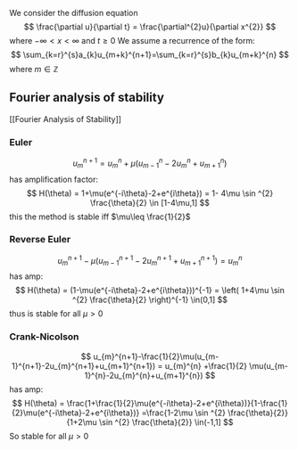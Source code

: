 We consider the diffusion equation
$$
\frac{\partial u}{\partial t} = \frac{\partial^{2}u}{\partial x^{2}}
$$
where $-\infty<x<\infty$ and $t\geq 0$
We assume a recurrence of the form:
$$
\sum_{k=r}^{s}a_{k}u_{m+k}^{n+1}=\sum_{k=r}^{s}b_{k}u_{m+k}^{n}
$$
where $m\in \mathbb{Z}$
## Fourier analysis of stability
[[Fourier Analysis of Stability]]
### Euler
$$
u_{m}^{n+1} = u_{m}^{n} + \mu(u_{m-1}^{n}-2u_{m}^{n}+u_{m+1}^{n})
$$
has amplification factor:
$$
H(\theta) = 1+\mu(e^{-i\theta}-2+e^{i\theta}) = 1- 4\mu \sin ^{2} \frac{\theta}{2} \in [1-4\mu,1]
$$
this the method is stable iff $\mu\leq \frac{1}{2}$
### Reverse Euler
$$
u_{m}^{n+1}-\mu(u_{m-1}^{n+1}-2u_{m}^{n+1}+u_{m+1}^{n+1}) = u_{m}^{n}
$$
has amp:
$$
H(\theta) = (1-\mu(e^{-i\theta}-2+e^{i\theta}))^{-1} = \left( 1+4\mu \sin ^{2} \frac{\theta}{2} \right)^{-1} \in(0,1]
$$
thus is stable for all $\mu>0$
### Crank-Nicolson
$$
u_{m}^{n+1}-\frac{1}{2}\mu(u_{m-1}^{n+1}-2u_{m}^{n+1}+u_{m+1}^{n+1}) = u_{m}^{n} +\frac{1}{2} \mu(u_{m-1}^{n}-2u_{m}^{n}+u_{m+1}^{n})
$$
has amp:
$$
H(\theta) = \frac{1+\frac{1}{2}\mu(e^{-i\theta}-2+e^{i\theta})}{1-\frac{1}{2}\mu(e^{-i\theta}-2+e^{i\theta})}
=\frac{1-2\mu \sin ^{2} \frac{\theta}{2}}{1+2\mu \sin ^{2} \frac{\theta}{2}}
\in(-1,1]
$$
So stable for all $\mu>0$